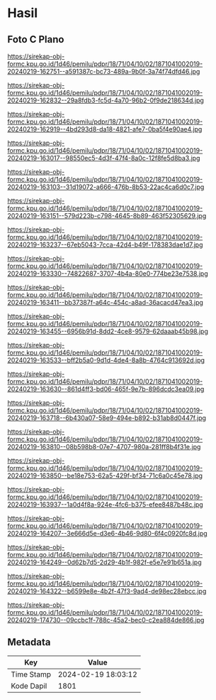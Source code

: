# Hasil

## Foto C Plano

https://sirekap-obj-formc.kpu.go.id/1d46/pemilu/pdpr/18/71/04/10/02/1871041002019-20240219-162751--a591387c-bc73-489a-9b0f-3a74f74dfd46.jpg

https://sirekap-obj-formc.kpu.go.id/1d46/pemilu/pdpr/18/71/04/10/02/1871041002019-20240219-162832--29a8fdb3-fc5d-4a70-96b2-0f9de218634d.jpg

https://sirekap-obj-formc.kpu.go.id/1d46/pemilu/pdpr/18/71/04/10/02/1871041002019-20240219-162919--4bd293d8-da18-4821-afe7-0ba5f4e90ae4.jpg

https://sirekap-obj-formc.kpu.go.id/1d46/pemilu/pdpr/18/71/04/10/02/1871041002019-20240219-163017--98550ec5-4d3f-47f4-8a0c-12f8fe5d8ba3.jpg

https://sirekap-obj-formc.kpu.go.id/1d46/pemilu/pdpr/18/71/04/10/02/1871041002019-20240219-163103--31d19072-a666-476b-8b53-22ac4ca6d0c7.jpg

https://sirekap-obj-formc.kpu.go.id/1d46/pemilu/pdpr/18/71/04/10/02/1871041002019-20240219-163151--579d223b-c798-4645-8b89-463f52305629.jpg

https://sirekap-obj-formc.kpu.go.id/1d46/pemilu/pdpr/18/71/04/10/02/1871041002019-20240219-163237--67eb5043-7cca-42d4-b49f-178383dae1d7.jpg

https://sirekap-obj-formc.kpu.go.id/1d46/pemilu/pdpr/18/71/04/10/02/1871041002019-20240219-163330--74822687-3707-4b4a-80e0-774be23e7538.jpg

https://sirekap-obj-formc.kpu.go.id/1d46/pemilu/pdpr/18/71/04/10/02/1871041002019-20240219-163411--bb37387f-a64c-454c-a8ad-36acacd47ea3.jpg

https://sirekap-obj-formc.kpu.go.id/1d46/pemilu/pdpr/18/71/04/10/02/1871041002019-20240219-163455--6956b91d-8dd2-4ce8-9579-62daaab45b98.jpg

https://sirekap-obj-formc.kpu.go.id/1d46/pemilu/pdpr/18/71/04/10/02/1871041002019-20240219-163533--bff2b5a0-9d1d-4de4-8a8b-4764c913692d.jpg

https://sirekap-obj-formc.kpu.go.id/1d46/pemilu/pdpr/18/71/04/10/02/1871041002019-20240219-163630--861d4ff3-bd06-465f-9e7b-896dcdc3ea09.jpg

https://sirekap-obj-formc.kpu.go.id/1d46/pemilu/pdpr/18/71/04/10/02/1871041002019-20240219-163718--6b430a07-58e9-494e-b892-b31ab8d0447f.jpg

https://sirekap-obj-formc.kpu.go.id/1d46/pemilu/pdpr/18/71/04/10/02/1871041002019-20240219-163810--08b598b8-07e7-4707-980a-281ff8b4f31e.jpg

https://sirekap-obj-formc.kpu.go.id/1d46/pemilu/pdpr/18/71/04/10/02/1871041002019-20240219-163850--be18e753-62a5-429f-bf34-71c6a0c45e78.jpg

https://sirekap-obj-formc.kpu.go.id/1d46/pemilu/pdpr/18/71/04/10/02/1871041002019-20240219-163937--1a0d4f8a-924e-4fc6-b375-efee8487b48c.jpg

https://sirekap-obj-formc.kpu.go.id/1d46/pemilu/pdpr/18/71/04/10/02/1871041002019-20240219-164207--3e666d5e-d3e6-4b46-9d80-6f4c0920fc8d.jpg

https://sirekap-obj-formc.kpu.go.id/1d46/pemilu/pdpr/18/71/04/10/02/1871041002019-20240219-164249--0d62b7d5-2d29-4b1f-982f-e5e7e91b651a.jpg

https://sirekap-obj-formc.kpu.go.id/1d46/pemilu/pdpr/18/71/04/10/02/1871041002019-20240219-164322--b6599e8e-4b2f-47f3-9ad4-de98ec28ebcc.jpg

https://sirekap-obj-formc.kpu.go.id/1d46/pemilu/pdpr/18/71/04/10/02/1871041002019-20240219-174730--09ccbc1f-788c-45a2-bec0-c2ea884de866.jpg


## Metadata

| Key        | Value               |
| ---------- | ------------------- |
| Time Stamp | 2024-02-19 18:03:12 |
| Kode Dapil | 1801                |



